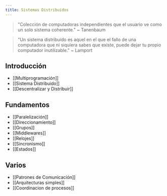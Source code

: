 ```yaml
---
title: Sistemas Distribuidos
---
```


> "Colección de computadoras independientes que el usuario ve como un solo sistema coherente." ~ Tanenbaum

> "Un sistema distribuido es aquel en el que el fallo de una computadora que ni siquiera sabes que existe, puede dejar tu propio computador inutilizable." ~ Lamport

## Introducción

- [[Multiprogramación]]
- [[Sistema Distribuido]]
- [[Descentralizar y Distribuir]]

## Fundamentos

- [[Paralelización]]
- [[Direccionamiento]]
- [[Grupos]]
- [[Middlewares]]
- [[Relojes]]
- [[Sincronismo]]
- [[Estados]]

## Varios

- [[Patrones de Comunicación]]
- [[Arquitecturas simples]]
- [[Coordinacion de procesos]]
